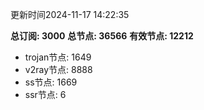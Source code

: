 更新时间2024-11-17 14:22:35

**总订阅: 3000**
**总节点: 36566**
**有效节点: 12212**
- trojan节点: 1649
- v2ray节点: 8888
- ss节点: 1669
- ssr节点: 6
